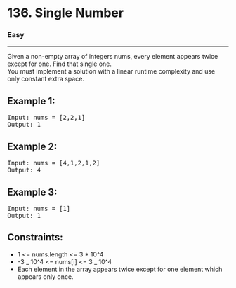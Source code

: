 # 136. Single Number

### Easy

---

Given a non-empty array of integers nums, every element appears twice except for one. Find that single one.\
You must implement a solution with a linear runtime complexity and use only constant extra space.

## Example 1:

<pre>
Input: nums = [2,2,1]
Output: 1
</pre>

## Example 2:

<pre>
Input: nums = [4,1,2,1,2]
Output: 4
</pre>

## Example 3:

<pre>
Input: nums = [1]
Output: 1
</pre>

## Constraints:

- 1 <= nums.length <= 3 \* 10^4
- -3 _ 10^4 <= nums[i] <= 3 _ 10^4
- Each element in the array appears twice except for one element which appears only once.
